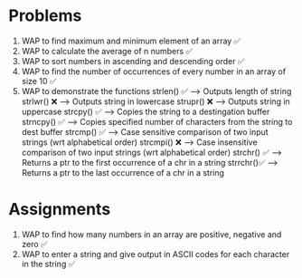 # Problems

1. WAP to find maximum and minimum element of an array ✅
2. WAP to calculate the average of n numbers ✅
3. WAP to sort numbers in ascending and descending order ✅
4. WAP to find the number of occurrences of every number in an array of size 10 ✅
5. WAP to demonstrate the functions strlen() ✅ --> Outputs length of string
                                    strlwr() ❌ --> Outputs string in lowercase
                                    strupr() ❌ --> Outputs string in uppercase
                                    strcpy() ✅  --> Copies the string to a destingation buffer
                                    strncpy() ✅ --> Copies specified number of characters from the string to dest buffer
                                    strcmp() ✅ --> Case sensitive comparison of two input strings (wrt alphabetical order)
                                    strcmpi() ❌ --> Case insensitive comparison of two input strings (wrt alphabetical order)
                                    strchr() ✅ --> Returns a ptr to the first occurrence of a chr in a string
                                    strrchr()✅ --> Returns a ptr to the last occurrence of a chr in a string

# Assignments

1. WAP to find how many numbers in an array are positive, negative and zero ✅
2. WAP to enter a string and give output in ASCII codes for each character in the string ✅